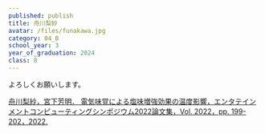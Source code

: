 ```yaml
---
published: publish
title: 舟川梨紗
avatar: /files/funakawa.jpg
category: 04_B
school_year: 3
year_of_graduation: 2024
class: 8
---
```

よろしくお願いします。

[舟川梨紗，宮下芳明． 電気味覚による塩味増強効果の温度影響，エンタテインメントコンピューティングシンポジウム2022論文集，Vol. 2022，pp. 199-202，2022.](https://research.miyashita.com/papers/D254)